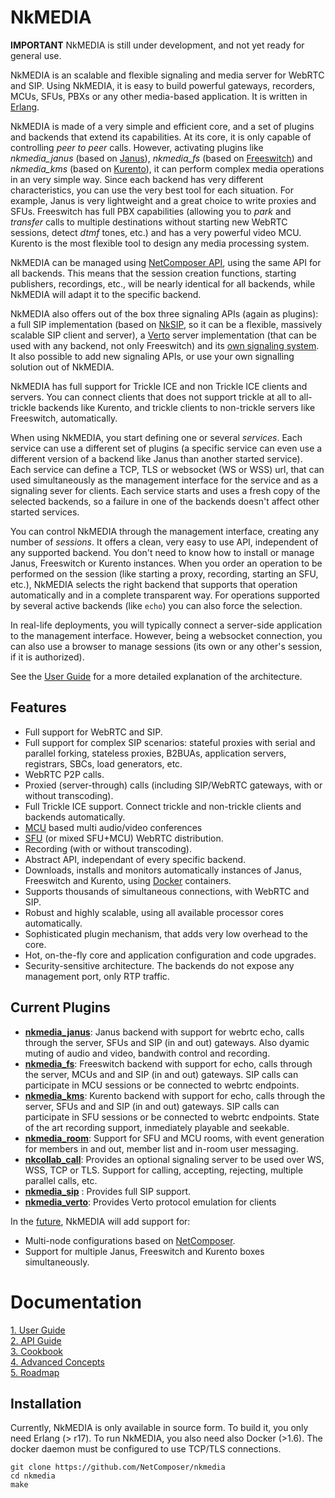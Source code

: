 
# NkMEDIA

**IMPORTANT** NkMEDIA is still under development, and not yet ready for general use.

NkMEDIA is an scalable and flexible signaling and media server for WebRTC and SIP. Using NkMEDIA, it is easy to build powerful gateways, recorders, MCUs, SFUs, PBXs or any other media-based application. It is written in [Erlang](http://www.erlang.org).

NkMEDIA is made of a very simple and efficient core, and a set of plugins and backends that extend its capabilities. At its core, it is only capable of controlling _peer to peer_ calls. However, activating plugins like _nkmedia_janus_ (based on [Janus](https://janus.conf.meetecho.com/index.html)), _nkmedia_fs_ (based on [Freeswitch](https://freeswitch.org)) and _nkmedia_kms_ (based on [Kurento](https://www.kurento.org)), it can perform complex media operations in an very simple way. Since each backend has very different characteristics, you can use the very best tool for each situation. For example, Janus is very lightweight and a great choice to write proxies and SFUs. Freeswitch has full PBX capabilities (allowing you to _park_ and _transfer_ calls to multiple destinations without starting new WebRTC sessions, detect _dtmf_ tones, etc.) and has a very powerful video MCU. Kurento is the most flexible tool to design any media processing system.

NkMEDIA can be managed using [NetComposer API](https://github.com/NetComposer/nkservice/blob/luerl/doc/api_intro.md), using the same API for all backends. This means that the session creation functions, starting publishers, recordings, etc., will be nearly identical for all backends, while NkMEDIA will adapt it to the specific backend.

NkMEDIA also offers out of the box three signaling APIs (again as plugins): a full SIP implementation (based on [NkSIP](https://github.com/NetComposer/nksip), so it can be a flexible, massively scalable SIP client and server), a [Verto](http://evoluxbr.github.io/verto-docs/) server implementation (that can be used with any backend, not only Freeswitch) and its [own signaling system](doc/call.md). It also possible to add new signaling APIs, or use your own signalling solution out of NkMEDIA.

NkMEDIA has full support for Trickle ICE and non Trickle ICE clients and servers. You can connect clients that does not support trickle at all to all-trickle backends like Kurento, and trickle clients to non-trickle servers like Freeswitch, automatically.

When using NkMEDIA, you start defining one or several _services_. Each service can use a different set of plugins (a specific service can even use a different version of a backend like Janus than another started service). Each service can define a TCP, TLS or websocket (WS or WSS) url, that can used simultaneously as the management interface for the service and as a signaling sever for clients. Each service starts and uses a fresh copy of the selected backends, so a failure in one of the backends doesn't affect other started services. 

You can control NkMEDIA through the management interface, creating any number of _sessions_. It offers a clean, very easy to use API, independent of any supported backend. You don't need to know how to install or manage Janus, Freeswitch or Kurento instances. When you order an operation to be performed on the session (like starting a proxy, recording, starting an SFU, etc.), NkMEDIA selects the right backend that supports that operation automatically and in a complete transparent way. For operations supported by several active backends (like `echo`) you can also force the selection.

In real-life deployments, you will typically connect a server-side application to the management interface. However, being a websocket connection, you can also use a browser to manage sessions (its own or any other's session, if it is authorized).

See the [User Guide](doc/index.md#user-guide) for a more detailed explanation of the architecture. 

## Features
* Full support for WebRTC and SIP.
* Full support for complex SIP scenarios: stateful proxies with serial and parallel forking, stateless proxies, B2BUAs, application servers, registrars, SBCs, load generators, etc.
* WebRTC P2P calls.
* Proxied (server-through) calls (including SIP/WebRTC gateways, with or without transcoding).
* Full Trickle ICE support. Connect trickle and non-trickle clients and backends automatically.
* [MCU](https://webrtcglossary.com/mcu/) based multi audio/video conferences
* [SFU](https://webrtcglossary.com/sfu/) (or mixed SFU+MCU) WebRTC distribution.
* Recording (with or without transcoding).
* Abstract API, independant of every specific backend.
* Downloads, installs and monitors automatically instances of Janus, Freeswitch and Kurento, using [Docker](https://www.docker.com) containers.
* Supports thousands of simultaneous connections, with WebRTC and SIP.
* Robust and highly scalable, using all available processor cores automatically.
* Sophisticated plugin mechanism, that adds very low overhead to the core.
* Hot, on-the-fly core and application configuration and code upgrades.
* Security-sensitive architecture. The backends do not expose any management port, only RTP traffic.

## Current Plugins
* [**nkmedia_janus**](doc/janus.md): Janus backend with support for webrtc echo, calls through the server, SFUs and SIP (in and out) gateways. Also dyamic muting of audio and video, bandwith control and recording.
* [**nkmedia_fs**](doc/fs.md): Freeswitch backend with support for echo, calls through the server, MCUs and and SIP (in and out) gateways. SIP calls can participate in MCU sessions or be connected to webrtc endpoints.
* [**nkmedia_kms**](doc/kms.md): Kurento backend with support for echo, calls through the server, SFUs and and SIP (in and out) gateways. SIP calls can participate in SFU sessions or be connected to webrtc endpoints. State of the art recording support, inmediately playable and seekable.
* [**nkmedia_room**](doc/room.md): Support for SFU and MCU rooms, with event generation for members in and out, member list and in-room user messaging.
* [**nkcollab_call**](doc/call.md): Provides an optional signaling server to be used over WS, WSS, TCP or TLS. Support for calling, accepting, rejecting, multiple parallel calls, etc.
* [**nkmedia_sip**](doc/sip.md) : Provides full SIP support.
* [**nkmedia_verto**](doc/verto.md): Provides Verto protocol emulation for clients

In the [future](doc/roadmap.md), NkMEDIA will add support for:
* Multi-node configurations based on [NetComposer](http://www.slideshare.net/carlosjgf/net-composer-v2).
* Support for multiple Janus, Freeswitch and Kurento boxes simultaneously.


# Documentation

[ 1. User Guide](doc/index.md#user-guide)<br/>
[ 2. API Guide](doc/index.md#management-interface)<br/>
[ 3. Cookbook](doc/index.md#cookbook)<br/>
[ 4. Advanced Concepts](doc/index.md#advanced)<br/>
[ 5. Roadmap](doc/roadmap.md)<br/>


## Installation

Currently, NkMEDIA is only available in source form. To build it, you only need Erlang (> r17). 
To run NkMEDIA, you also need also Docker (>1.6). The docker daemon must be configured to use TCP/TLS connections.

```
git clone https://github.com/NetComposer/nkmedia
cd nkmedia
make
```







